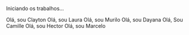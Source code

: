 Iniciando os trabalhos...

Olá, sou Clayton
Olá, sou Laura
Olá, sou Murilo
Olá, sou Dayana
Olá, Sou Camille
Olá, sou Hector
Olá, sou Marcelo